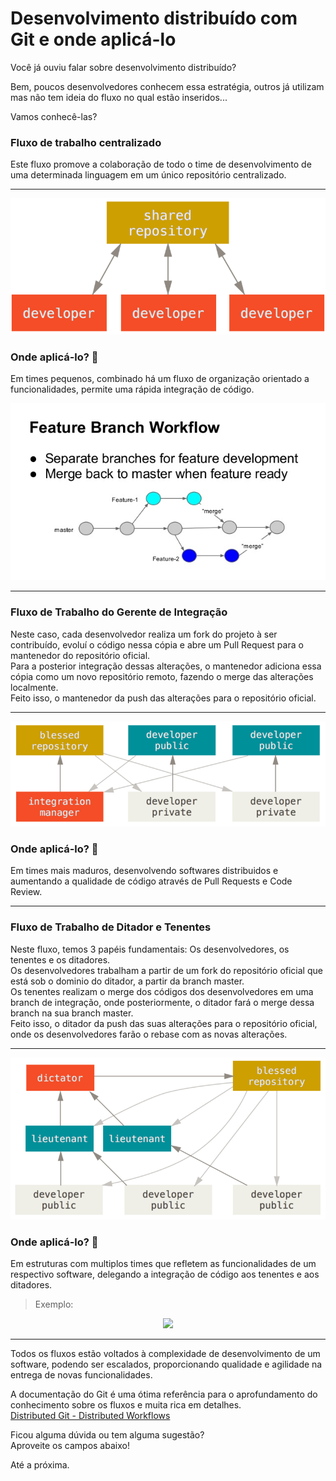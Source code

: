 # Desenvolvimento distribuído com Git e onde aplicá-lo

Você já ouviu falar sobre desenvolvimento distribuído?

Bem, poucos desenvolvedores conhecem essa estratégia, outros já utilizam mas não tem ideia do fluxo no qual estão inseridos...

Vamos conhecê-las?

### Fluxo de trabalho centralizado

Este fluxo promove a colaboração de todo o time de desenvolvimento de uma determinada linguagem em um único repositório centralizado.

---

<p align="center">
<img src="centralized_workflow.png">
</p>

### Onde aplicá-lo? :hammer:

Em times pequenos, combinado há um fluxo de organização orientado a funcionalidades, permite uma rápida integração de código.<br>

<p align="center">
<img src="git-branch-management-6-638.jpg">
</p>

---

### Fluxo de Trabalho do Gerente de Integração

Neste caso, cada desenvolvedor realiza um fork do projeto à ser contribuído, evoluí o código nessa cópia e abre um Pull Request para o mantenedor do repositório oficial.<br>
Para a posterior integração dessas alterações, o mantenedor adiciona essa cópia como um novo repositório remoto, fazendo o merge das alterações localmente.<br> Feito isso, o mantenedor da push das alterações para o repositório oficial.

---

<p align="center">
<img src="integration-manager.png">
</p>

### Onde aplicá-lo? :hammer:

Em times mais maduros, desenvolvendo softwares distribuidos e aumentando a qualidade de código através de Pull Requests e Code Review.

---

### Fluxo de Trabalho de Ditador e Tenentes

Neste fluxo, temos 3 papéis fundamentais: Os desenvolvedores, os tenentes e os ditadores.<br>
Os desenvolvedores trabalham a partir de um fork do repositório oficial que está sob o dominio do ditador, a partir da branch master.<br>
Os tenentes realizam o merge dos códigos dos desenvolvedores em uma branch de integração, onde posteriormente, o ditador fará o merge dessa branch na sua branch master.<br>
Feito isso, o ditador da push das suas alterações para o repositório oficial, onde os desenvolvedores farão o rebase com as novas alterações.

---

<p align="center">
<img src="benevolent-dictator.png">
</p>

### Onde aplicá-lo? :hammer:

Em estruturas com multiplos times que refletem as funcionalidades de um respectivo software, delegando a integração de código aos tenentes e aos ditadores.<br>

> Exemplo:

<p align="center">
<img src="Gitflow.png">
</p>

---

Todos os fluxos estão voltados à complexidade de desenvolvimento de um software, podendo ser escalados, proporcionando qualidade e agilidade na entrega de novas funcionalidades.

A documentação do Git é uma ótima referência para o aprofundamento do conhecimento sobre os fluxos e muita rica em detalhes.<br>
[Distributed Git - Distributed Workflows](https://git-scm.com/book/en/v2/Distributed-Git-Distributed-Workflows)

Ficou alguma dúvida ou tem alguma sugestão?<br>
Aproveite os campos abaixo!<br>

Até a próxima.
